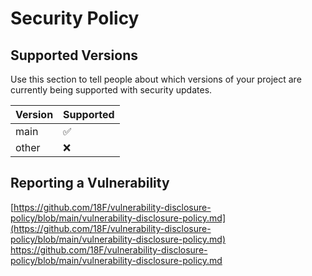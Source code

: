 # Security Policy

## Supported Versions

Use this section to tell people about which versions of your project are
currently being supported with security updates.

| Version | Supported          |
| ------- | ------------------ |
| main    | :white_check_mark: |
| other   | :x:                |


## Reporting a Vulnerability

[https://github.com/18F/vulnerability-disclosure-policy/blob/main/vulnerability-disclosure-policy.md](https://github.com/18F/vulnerability-disclosure-policy/blob/main/vulnerability-disclosure-policy.md)
https://github.com/18F/vulnerability-disclosure-policy/blob/main/vulnerability-disclosure-policy.md
